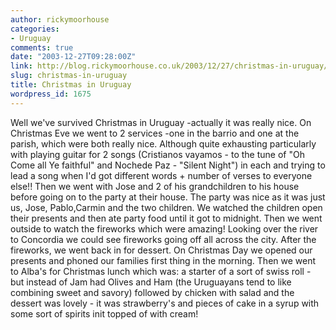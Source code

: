 ```yaml
---
author: rickymoorhouse
categories:
- Uruguay
comments: true
date: "2003-12-27T09:28:00Z"
link: http://blog.rickymoorhouse.co.uk/2003/12/27/christmas-in-uruguay/
slug: christmas-in-uruguay
title: Christmas in Uruguay
wordpress_id: 1675
---
```


Well we've survived Christmas in Uruguay -actually it was really nice. On Christmas Eve we went to 2 services -one in the barrio and one at the parish, which were both really nice. Although quite exhausting particularly with playing guitar for 2 songs (Cristianos vayamos - to the tune of "Oh Come all Ye faithful" and Nochede Paz - "Silent Night") in each and trying to lead a song when I'd got different words + number of verses to everyone else!! Then we went with Jose and 2 of his grandchildren to his house before going on to the party at their house. The party was nice as it was just us, Jose, Pablo,Carmin and the two children. We watched the children open their presents and then ate party food until it got to midnight. Then we went outside to watch the fireworks which were amazing! Looking over the river to Concordia we could see fireworks going off all across the city. After the fireworks, we went back in for dessert. On Christmas Day we opened our presents and phoned our families first thing in the morning. Then we went to Alba's for Christmas lunch which was: a starter of a sort of swiss roll - but instead of Jam had Olives and Ham (the Uruguayans tend to like combining sweet and savory) followed by chicken with salad and the dessert was lovely - it was strawberry's and pieces of cake in a syrup with some sort of spirits init topped of with cream!
